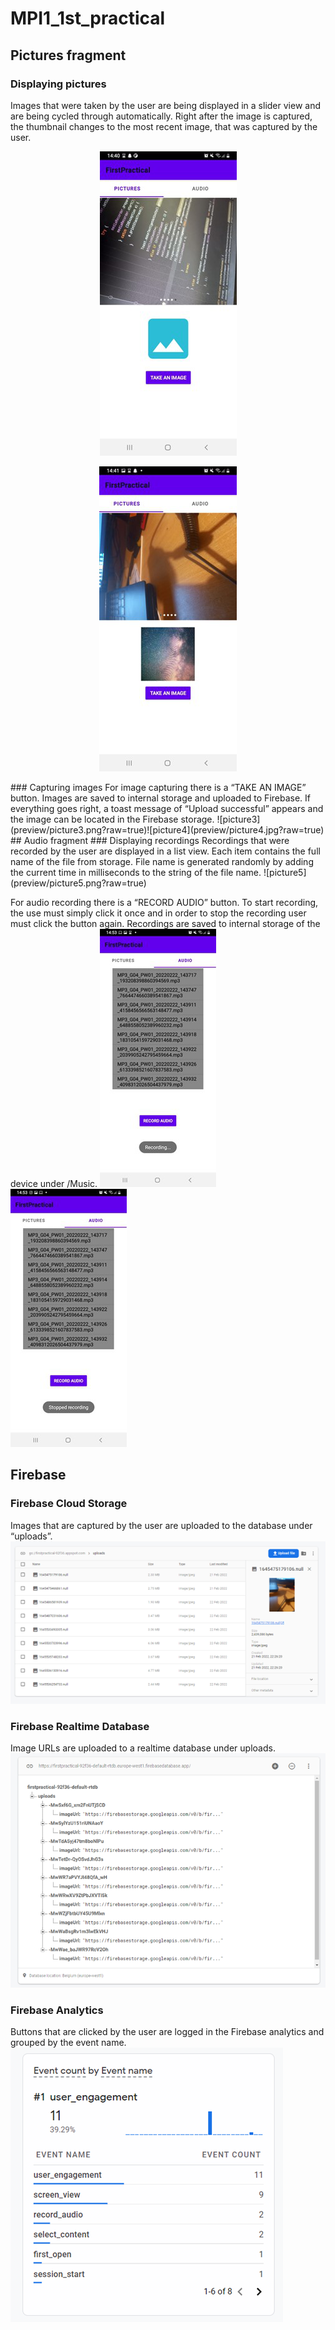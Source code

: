 # MPI1_1st_practical
## Pictures fragment
### Displaying pictures
Images that were taken by the user are being displayed in a slider view and are being cycled through automatically. Right after the image is captured, the thumbnail changes to the most recent image, that was captured by the user.
<p align="center">
  <img src="preview/picture1.png?raw=true" />
</p>
<p align="center">
  <img src="preview/picture2.png?raw=true" />
</p>
### Capturing images
For image capturing there is a “TAKE AN IMAGE” button. Images are saved to internal storage and uploaded to Firebase. If everything goes right, a toast message of “Upload successful” appears and the image can be located in the Firebase storage.
![picture3](preview/picture3.png?raw=true)![picture4](preview/picture4.jpg?raw=true)
## Audio fragment
### Displaying recordings
Recordings that were recorded by the user are displayed in a list view. Each item contains the full name of the file from storage. File name is generated randomly by adding the current time in milliseconds to the string of the file name.
![picture5](preview/picture5.png?raw=true)

For audio recording there is a “RECORD AUDIO” button. To start recording, the use must simply click it once and in order to stop the recording user must click the button again. Recordings are saved to internal storage of the device under /Music.
![picture6](preview/picture6.png?raw=true)
![picture7](preview/picture7.png?raw=true)

## Firebase
### Firebase Cloud Storage
Images that are captured by the user are uploaded to the database under “uploads”.
![picture9](preview/picture9.png?raw=true)
### Firebase Realtime Database
Image URLs are uploaded to a realtime database under uploads.
![picture10](preview/picture10.png?raw=true)
### Firebase Analytics
Buttons that are clicked by the user are logged in the Firebase analytics and grouped by the event name.
![picture11](preview/picture11.png?raw=true)
